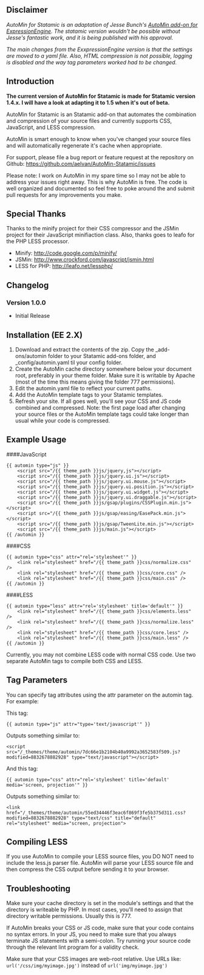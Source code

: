 Disclaimer
---
*AutoMin for Statamic is an adaptation of Jesse Bunch's [AutoMin add-on for ExpressionEngine](https://github.com/bunchjesse/AutoMin). The statamic version wouldn't be possible without Jesse's fantastic work, and it is being published with his approval.*
  
*The main changes from the ExxpressionEngine version is that the settings are moved to a yaml file. Also, HTML compression is not possible, logging is disabled and the way tag parameters worked had to be changed.*


Introduction
---
**The current version of AutoMin for Statamic is made for Statamic version 1.4.x. I will have a look at adapting it to 1.5 when it's out of beta.**

AutoMin for Statamic is an Statamic add-on that automates the combination and compression of your source files and currently supports CSS, JavaScript, and LESS compression.

AutoMin is smart enough to know when you've changed your source files and will automatically regenerate it's cache when appropriate.

For support, please file a bug report or feature request at the repository on Github: https://github.com/aelvan/AutoMin-Statamic/issues

Please note: I work on AutoMin in my spare time so I may not be able to address your issues right away. This is why AutoMin is free. The code is well organized and documented so feel free to poke around the and submit pull requests for any improvements you make.

Special Thanks
---
Thanks to the minify project for their CSS compressor and the JSMin project for their JavaScript minifiaction class. Also, thanks goes to leafo for the PHP LESS processor. 

 - Minify: http://code.google.com/p/minify/
 - JSMin: http://www.crockford.com/javascript/jsmin.html
 - LESS for PHP: http://leafo.net/lessphp/

Changelog
---
### Version 1.0.0
 - Initial Release


Installation (EE 2.X)
---
1. Download and extract the contents of the zip. Copy the _add-ons/automin folder to your Statamic add-ons folder, and _config/automin.yaml til your config folder. 
2. Create the AutoMin cache directory somewhere below your document root, preferably in your theme folder. Make sure it is writable by Apache (most of the time this means giving the folder 777 permissions).
3. Edit the automin.yaml file to reflect your current paths.
4. Add the AutoMin template tags to your Statamic templates. 
5. Refresh your site. If all goes well, you'll see your CSS and JS code combined and compressed. Note: the first page load after changing your source files or the AutoMin template tags could take longer than usual while your code is compressed.

Example Usage
---

####JavaScript

    {{ automin type="js" }}
        <script src="/{{ theme_path }}js/jquery,js"></script>
        <script src="/{{ theme_path }}js/jquery.ui.js"></script>
        <script src="/{{ theme_path }}js/jquery.ui.mouse.js"></script>
        <script src="/{{ theme_path }}js/jquery.ui.position.js"></script>
        <script src="/{{ theme_path }}js/jquery.ui.widget.js"></script>
        <script src="/{{ theme_path }}js/jquery.ui.draggable.js"></script>
        <script src="/{{ theme_path }}js/gsap/plugins/CSSPlugin.min.js"></script>
        <script src="/{{ theme_path }}js/gsap/easing/EasePack.min.js"></script>
        <script src="/{{ theme_path }}js/gsap/TweenLite.min.js"></script>
        <script src="/{{ theme_path }}js/main.js"></script>
    {{ /automin }}

####CSS

    {{ automin type="css" attr="rel='stylesheet'" }}
        <link rel="stylesheet" href="/{{ theme_path }}css/normalize.css" />
        <link rel="stylesheet" href="/{{ theme_path }}css/core.css" />
        <link rel="stylesheet" href="/{{ theme_path }}css/main.css" />
    {{ /automin }}


####LESS

    {{ automin type="less" attr="rel='stylesheet' title='default'" }}  
        <link rel="stylesheet" href="/{{ theme_path }}css/elements.less" />
        <link rel="stylesheet" href="/{{ theme_path }}css/normalize.less" />
        <link rel="stylesheet" href="/{{ theme_path }}css/core.less" />
        <link rel="stylesheet" href="/{{ theme_path }}css/main.less" />
    {{ /automin }}


Currently, you may not combine LESS code with normal CSS code. Use two separate AutoMin tags to compile both CSS and LESS.


Tag Parameters
---
You can specify tag attributes using the attr parameter on the automin tag. For example:

This tag:

    {{ automin type="js" attr="type='text/javascript'" }}

Outputs something similar to:

    <script src="/_themes/theme/automin/7dc66e1b2104b40a9992a3652583f509.js?modified=8832678882928" type="text/javascript"></script>

And this tag:

    {{ automin type="css" attr="rel='stylesheet' title='default' media='screen, projection'" }}  

Outputs something similar to:

    <link href="/_themes/theme/automin/55ed34446f3eac6f869f3fe5b375d311.css?modified=8832678882928" type="text/css" title="default" rel="stylesheet" media="screen, projection">


Compiling LESS
---
If you use AutoMin to compile your LESS source files, you DO NOT need to include the less.js parser file. AutoMin will parse your LESS source file and then compress the CSS output before sending it to your browser.


Troubleshooting
---
Make sure your cache directory is set in the module's settings and that the directory is writeable by PHP. In most cases, you'll need to assign that directory writable permissions. Usually this is 777.

If AutoMin breaks your CSS or JS code, make sure that your code contains no syntax errors. In your JS, you need to make sure that you always terminate JS statements with a semi-colon. Try running your source code through the relevant lint program for a validity check.

Make sure that your CSS images are web-root relative. Use URLs like: `url('/css/img/myimage.jpg')` instead of `url('img/myimage.jpg')`
